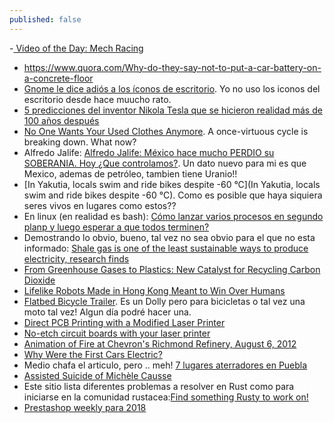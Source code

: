 ```yaml
---
published: false
---
```

-[ Video of the Day: Mech Racing]()
- https://www.quora.com/Why-do-they-say-not-to-put-a-car-battery-on-a-concrete-floor
- [Gnome le dice adiós a los íconos de escritorio](http://www.omgubuntu.co.uk/2018/01/gnome-desktop-icons-removed-3-28). Yo no uso los iconos del escritorio desde hace muucho rato.
- [5 predicciones del inventor Nikola Tesla que se hicieron realidad más de 100 años después](http://www.bbc.com/mundo/noticias-42669125)
- [No One Wants Your Used Clothes Anymore](https://www.bloomberg.com/view/articles/2018-01-15/no-one-wants-your-used-clothes-anymore).  A once-virtuous cycle is breaking down. What now? 
- Alfredo Jalife: [Alfredo Jalife: México hace mucho PERDIO su SOBERANIA. Hoy ¿Que controlamos?](https://www.youtube.com/watch?v=nZGZdsQRuQ4). Un dato nuevo para mi es que Mexico, ademas de petróleo, tambien tiene Uranio!!
- [In Yakutia, locals swim and ride bikes despite -60 °C](In Yakutia, locals swim and ride bikes despite -60 °C). Como es posible que haya siquiera seres vivos en lugares como estos??
- En linux (en realidad es bash):  [Cómo lanzar varios procesos en segundo planp y luego esperar a que todos terminen?](https://stackoverflow.com/questions/14254118/waiting-for-background-processes-to-finish-before-exiting-script)
- Demostrando lo obvio, bueno, tal vez no sea obvio para el que no esta informado: [Shale gas is one of the least sustainable ways to produce electricity, research finds](https://phys.org/news/2018-01-shale-gas-sustainable-ways-electricity.html)
- [From Greenhouse Gases to Plastics: New Catalyst for Recycling Carbon Dioxide](https://www.pddnet.com/news/2018/01/greenhouse-gases-plastics-new-catalyst-recycling-carbon-dioxide)
- [ Lifelike Robots Made in Hong Kong Meant to Win Over Humans](https://www.pddnet.com/news/2018/01/lifelike-robots-made-hong-kong-meant-win-over-humans)
- [Flatbed Bicycle Trailer](http://www.instructables.com/id/Flatbed-Bicycle-Trailer/). Es un Dolly pero para bicicletas o tal vez una moto tal vez! Algun día podré hacer una.
- [Direct PCB Printing with a Modified Laser Printer](https://www.youtube.com/watch?v=5FWUul62irY)
- [No-etch circuit boards with your laser printer](https://www.youtube.com/watch?v=mwwA1d2s2OQ)
- [Animation of Fire at Chevron's Richmond Refinery, August 6, 2012](https://www.youtube.com/watch?v=QiILbGbk8Qk)
- [Why Were the First Cars Electric?](https://www.youtube.com/watch?v=XlMFLPGUiQE)
- Medio chafa el articulo, pero .. meh! [7 lugares aterradores en Puebla](http://pueblados22.mx/7-lugares-aterradores-en-puebla/)
- [Assisted Suicide of Michèle Causse](https://www.youtube.com/watch?v=JfyxUO4ZsDo)
- Este sitio lista diferentes problemas a resolver en Rust como para iniciarse en la comunidad rustacea:[Find something Rusty to work on!](https://www.rustaceans.org/findwork/starters)
- [Prestashop weekly para 2018](http://build.prestashop.com/news/coreweekly-week-02-2018/)

